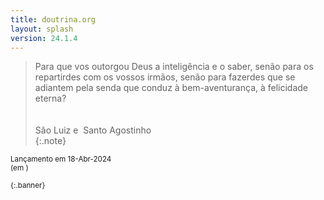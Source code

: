 ```yaml
---
title: doutrina.org
layout: splash
version: 24.1.4
---
```


> Para que vos outorgou Deus a inteligência e o saber, senão para os repartirdes com os vossos irmãos, senão para fazerdes que se adiantem pela senda que conduz à bem-aventurança, à felicidade eterna?  
><br>
><br>
> São Luiz e &nbsp;Santo Agostinho
><br>
{:.note}

 <small>Lançamento em 18-Abr-2024<br>
 (em <span id="demo"></span>)<br>
 <br>
 {:.banner}

